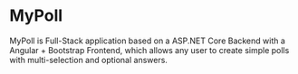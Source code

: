 # MyPoll
MyPoll is Full-Stack application based on a ASP.NET Core Backend with a Angular + Bootstrap Frontend, which allows any user to create simple polls with multi-selection and optional answers.
